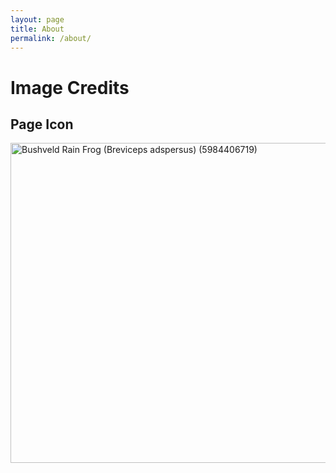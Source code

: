 ```yaml
---
layout: page
title: About
permalink: /about/
---
```


# Image Credits

## Page Icon

<a title="Bernard DUPONT from FRANCE, CC BY-SA 2.0 &lt;https://creativecommons.org/licenses/by-sa/2.0&gt;, via Wikimedia Commons" href="https://commons.wikimedia.org/wiki/File:Bushveld_Rain_Frog_(Breviceps_adspersus)_(5984406719).jpg"><img width="512" alt="Bushveld Rain Frog (Breviceps adspersus) (5984406719)" src="https://upload.wikimedia.org/wikipedia/commons/thumb/3/36/Bushveld_Rain_Frog_%28Breviceps_adspersus%29_%285984406719%29.jpg/512px-Bushveld_Rain_Frog_%28Breviceps_adspersus%29_%285984406719%29.jpg"></a>
